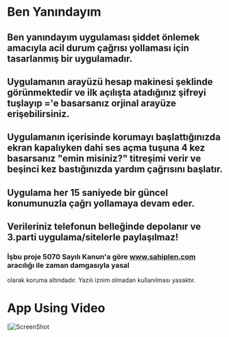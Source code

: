 # Ben Yanındayım

## Ben yanındayım uygulaması şiddet önlemek amacıyla acil durum çağrısı yollaması için tasarlanmış bir uygulamadır.
## Uygulamanın arayüzü hesap makinesi şeklinde görünmektedir ve ilk açılışta atadığınız şifreyi tuşlayıp ='e basarsanız orjinal arayüze erişebilirsiniz.
## Uygulamanın içerisinde korumayı başlattığınızda ekran kapalıyken dahi ses açma tuşuna 4 kez basarsanız "emin misiniz?" titreşimi verir ve beşinci kez bastığınızda yardım çağrısını başlatır.
## Uygulama her 15 saniyede bir güncel konumunuzla çağrı yollamaya devam eder.
## Verileriniz telefonun belleğinde depolanır ve 3.parti uygulama/sitelerle paylaşılmaz!
### İşbu proje 5070 Sayılı Kanun'a göre www.sahiplen.com aracılığı ile zaman damgasıyla yasal
olarak koruma altındadır. Yazılı iznim olmadan kullanılması yasaktır.

# App Using Video

[![ScreenShot](https://github.com/asimolpiq/ben-yanindayim/blob/main/screenshot/ben_yanindayim.gif)

